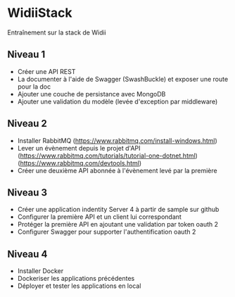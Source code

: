 # WidiiStack

Entraînement sur la stack de Widii

## Niveau 1

- Créer une API REST
- La documenter à l'aide de Swagger (SwashBuckle) et exposer une route pour la doc
- Ajouter une couche de persistance avec MongoDB
- Ajouter une validation du modèle (levée d'exception par middleware)

## Niveau 2
- Installer RabbitMQ (https://www.rabbitmq.com/install-windows.html)
- Lever un évènement depuis le projet d'API (https://www.rabbitmq.com/tutorials/tutorial-one-dotnet.html) (https://www.rabbitmq.com/devtools.html)
- Créer une deuxième API abonnée à l'évènement levé par la première

## Niveau 3
- Créer une application indentity Server 4 à partir de sample sur github
- Configurer la première API et un client lui correspondant
- Protéger la première API en ajoutant une validation par token oauth 2
- Configurer Swagger pour supporter l'authentification oauth 2

## Niveau 4
- Installer Docker
- Dockeriser les applications précédentes
- Déployer et tester les applications en local
